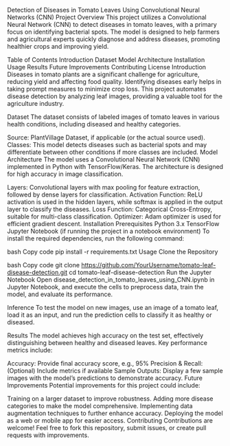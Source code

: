 Detection of Diseases in Tomato Leaves Using Convolutional Neural Networks (CNN)
Project Overview
This project utilizes a Convolutional Neural Network (CNN) to detect diseases in tomato leaves, with a primary focus on identifying bacterial spots. The model is designed to help farmers and agricultural experts quickly diagnose and address diseases, promoting healthier crops and improving yield.

Table of Contents
Introduction
Dataset
Model Architecture
Installation
Usage
Results
Future Improvements
Contributing
License
Introduction
Diseases in tomato plants are a significant challenge for agriculture, reducing yield and affecting food quality. Identifying diseases early helps in taking prompt measures to minimize crop loss. This project automates disease detection by analyzing leaf images, providing a valuable tool for the agriculture industry.

Dataset
The dataset consists of labeled images of tomato leaves in various health conditions, including diseased and healthy categories.

Source: PlantVillage Dataset, if applicable (or the actual source used).
Classes: This model detects diseases such as bacterial spots and may differentiate between other conditions if more classes are included.
Model Architecture
The model uses a Convolutional Neural Network (CNN) implemented in Python with TensorFlow/Keras. The architecture is designed for high accuracy in image classification.

Layers: Convolutional layers with max pooling for feature extraction, followed by dense layers for classification.
Activation Function: ReLU activation is used in the hidden layers, while softmax is applied in the output layer to classify the diseases.
Loss Function: Categorical Cross-Entropy, suitable for multi-class classification.
Optimizer: Adam optimizer is used for efficient gradient descent.
Installation
Prerequisites
Python 3.x
TensorFlow
Jupyter Notebook (if running the project in a notebook environment)
To install the required dependencies, run the following command:

bash
Copy code
pip install -r requirements.txt
Usage
Clone the Repository

bash
Copy code
git clone https://github.com/YourUsername/tomato-leaf-disease-detection.git
cd tomato-leaf-disease-detection
Run the Jupyter Notebook Open disease_detection_in_tomato_leaves_using_CNN.ipynb in Jupyter Notebook, and execute the cells to preprocess data, train the model, and evaluate its performance.

Inference To test the model on new images, use an image of a tomato leaf, load it as an input, and run the prediction cells to classify it as healthy or diseased.

Results
The model achieves high accuracy on the test set, effectively distinguishing between healthy and diseased leaves. Key performance metrics include:

Accuracy: Provide final accuracy score, e.g., 95%
Precision & Recall: (Optional) Include metrics if available
Sample Outputs: Display a few sample images with the model’s predictions to demonstrate accuracy.
Future Improvements
Potential improvements for this project could include:

Training on a larger dataset to improve robustness.
Adding more disease categories to make the model comprehensive.
Implementing data augmentation techniques to further enhance accuracy.
Deploying the model as a web or mobile app for easier access.
Contributing
Contributions are welcome! Feel free to fork this repository, submit issues, or create pull requests with improvements.
